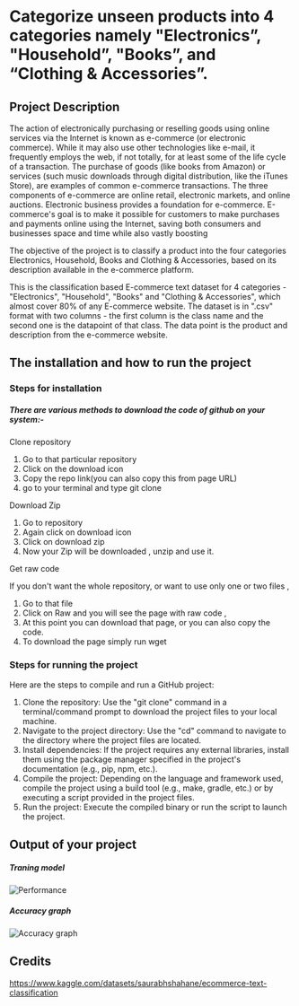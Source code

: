 # Categorize unseen products into 4 categories namely "Electronics”, "Household”, "Books”, and “Clothing & Accessories”.

## Project Description
The action of electronically purchasing or reselling goods using online services via the Internet is known as e-commerce (or electronic commerce). While it may also use other technologies like e-mail, it frequently employs the web, if not totally, for at least some of the life cycle of a transaction. The purchase of goods (like books from Amazon) or services (such music downloads through digital distribution, like the iTunes Store), are examples of common e-commerce transactions. The three components of e-commerce are online retail, electronic markets, and online auctions. Electronic business provides a foundation for e-commerce. E-commerce's goal is to make it possible for customers to make purchases and payments online using the Internet, saving both consumers and businesses space and time while also vastly boosting

The objective of the project is to classify a product into the four categories Electronics, Household, Books and Clothing & Accessories, based on its description available in the e-commerce platform.

This is the classification based E-commerce text dataset for 4 categories - "Electronics", "Household", "Books" and "Clothing & Accessories", which almost cover 80% of any E-commerce website. The dataset is in ".csv" format with two columns - the first column is the class name and the second one is the datapoint of that class. The data point is the product and description from the e-commerce website.

## The installation and how to run the project 

### Steps for installation

##### There are various methods to download the code of github on your system:-

Clone repository

1) Go to that particular repository
2) Click on the download icon
3) Copy the repo link(you can also copy this from page URL)
4) go to your terminal and type git clone <link> 

Download Zip

1) Go to repository
2) Again click on download icon
3) Click on download zip
4) Now your Zip will be downloaded , unzip and use it.

Get raw code

If you don't want the whole repository, or want to use only one or two files ,

1) Go to that file
2) Click on Raw and you will see the page with raw code ,
3) At this point you can download that page, or you can also copy the code.
4) To download the page simply run wget <pageUrl> 

### Steps for running the project 
Here are the steps to compile and run a GitHub project:

1) Clone the repository: Use the "git clone" command in a terminal/command prompt to download the project files to your local machine.
2) Navigate to the project directory: Use the "cd" command to navigate to the directory where the project files are located.
3) Install dependencies: If the project requires any external libraries, install them using the package manager specified in the project's documentation (e.g., pip, npm, etc.).
4) Compile the project: Depending on the language and framework used, compile the project using a build tool (e.g., make, gradle, etc.) or by executing a script provided in the project files.
5) Run the project: Execute the compiled binary or run the script to launch the project.
  
## Output of your project
##### Traning model
![Performance](https://github.com/firasamirah/YPAI03-Assesment2/assets/91971387/085392e3-7511-4203-aecd-303f828e8641)


##### Accuracy graph
![Accuracy graph](https://github.com/firasamirah/YPAI03-Assesment2/assets/91971387/ccc7acd0-0340-496f-b07e-147489a8c48f)

## Credits
https://www.kaggle.com/datasets/saurabhshahane/ecommerce-text-classification

